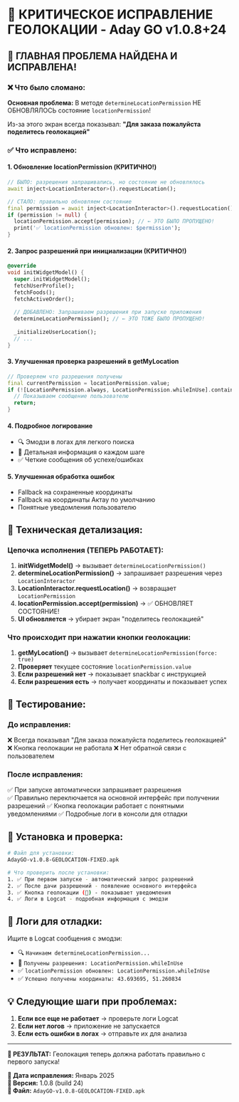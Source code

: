 # 🎯 КРИТИЧЕСКОЕ ИСПРАВЛЕНИЕ ГЕОЛОКАЦИИ - Aday GO v1.0.8+24

## 🚨 **ГЛАВНАЯ ПРОБЛЕМА НАЙДЕНА И ИСПРАВЛЕНА!**

### ❌ **Что было сломано:**

**Основная проблема:** В методе `determineLocationPermission` НЕ ОБНОВЛЯЛОСЬ состояние `locationPermission`!

Из-за этого экран всегда показывал: **"Для заказа пожалуйста поделитесь геолокацией"**

### ✅ **Что исправлено:**

#### 1. **Обновление locationPermission** (КРИТИЧНО!)
```dart
// БЫЛО: разрешения запрашивались, но состояние не обновлялось
await inject<LocationInteractor>().requestLocation();

// СТАЛО: правильно обновляем состояние
final permission = await inject<LocationInteractor>().requestLocation();
if (permission != null) {
  locationPermission.accept(permission); // ← ЭТО БЫЛО ПРОПУЩЕНО!
  print('✅ locationPermission обновлен: $permission');
}
```

#### 2. **Запрос разрешений при инициализации** (КРИТИЧНО!)
```dart
@override
void initWidgetModel() {
  super.initWidgetModel();
  fetchUserProfile();
  fetchFoods();
  fetchActiveOrder();
  
  // ДОБАВЛЕНО: Запрашиваем разрешения при запуске приложения
  determineLocationPermission(); // ← ЭТО ТОЖЕ БЫЛО ПРОПУЩЕНО!
  
  _initializeUserLocation();
  // ...
}
```

#### 3. **Улучшенная проверка разрешений в getMyLocation**
```dart
// Проверяем что разрешения получены
final currentPermission = locationPermission.value;
if (![LocationPermission.always, LocationPermission.whileInUse].contains(currentPermission)) {
  // Показываем сообщение пользователю
  return;
}
```

#### 4. **Подробное логирование** 
- 🔍 Эмодзи в логах для легкого поиска
- 📍 Детальная информация о каждом шаге
- ✅ Четкие сообщения об успехе/ошибках

#### 5. **Улучшенная обработка ошибок**
- Fallback на сохраненные координаты
- Fallback на координаты Актау по умолчанию
- Понятные уведомления пользователю

## 🔧 **Техническая детализация:**

### Цепочка исполнения (ТЕПЕРЬ РАБОТАЕТ):
1. **initWidgetModel()** → вызывает `determineLocationPermission()`
2. **determineLocationPermission()** → запрашивает разрешения через `LocationInteractor`
3. **LocationInteractor.requestLocation()** → возвращает `LocationPermission`
4. **locationPermission.accept(permission)** → ✅ ОБНОВЛЯЕТ СОСТОЯНИЕ!
5. **UI обновляется** → убирает экран "поделитесь геолокацией"

### Что происходит при нажатии кнопки геолокации:
1. **getMyLocation()** → вызывает `determineLocationPermission(force: true)`
2. **Проверяет** текущее состояние `locationPermission.value`
3. **Если разрешений нет** → показывает snackbar с инструкцией
4. **Если разрешения есть** → получает координаты и показывает успех

## 📱 **Тестирование:**

### До исправления:
❌ Всегда показывал "Для заказа пожалуйста поделитесь геолокацией"
❌ Кнопка геолокации не работала
❌ Нет обратной связи с пользователем

### После исправления:
✅ При запуске автоматически запрашивает разрешения  
✅ Правильно переключается на основной интерфейс при получении разрешений
✅ Кнопка геолокации работает с понятными уведомлениями
✅ Подробные логи в консоли для отладки

## 🚀 **Установка и проверка:**

```bash
# Файл для установки:
AdayGO-v1.0.8-GEOLOCATION-FIXED.apk

# Что проверить после установки:
1. ✅ При первом запуске - автоматический запрос разрешений
2. ✅ После дачи разрешений - появление основного интерфейса  
3. ✅ Кнопка геолокации (🎯) - показывает уведомления
4. ✅ Логи в Logcat - подробная информация с эмодзи
```

## 🐛 **Логи для отладки:**

Ищите в Logcat сообщения с эмодзи:
- 🔍 `Начинаем determineLocationPermission...`
- 📍 `Получены разрешения: LocationPermission.whileInUse`
- ✅ `locationPermission обновлен: LocationPermission.whileInUse`
- ✅ `Успешно получены координаты: 43.693695, 51.260834`

## 💡 **Следующие шаги при проблемах:**

1. **Если все еще не работает** → проверьте логи Logcat
2. **Если нет логов** → приложение не запускается
3. **Если есть ошибки в логах** → отправьте их для анализа

---

**🎯 РЕЗУЛЬТАТ:** Геолокация теперь должна работать правильно с первого запуска!

**📅 Дата исправления:** Январь 2025  
**🔢 Версия:** 1.0.8 (build 24)  
**📁 Файл:** `AdayGO-v1.0.8-GEOLOCATION-FIXED.apk` 